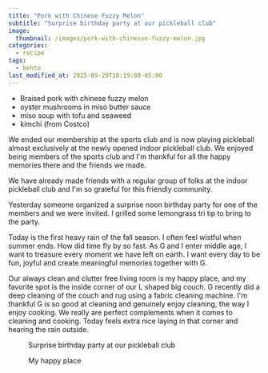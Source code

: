 ```yaml
---
title: "Pork with Chinese Fuzzy Melon"
subtitle: "Surprise birthday party at our pickleball club"
image: 
  thumbnail: /images/pork-with-chinesse-fuzzy-melon.jpg
categories:
  - recipe
tags:
  - bento
last_modified_at: 2025-09-29T10:19:00-05:00
---
```


* Braised pork with chinese fuzzy melon
* oyster mushrooms in miso butter sauce
* miso soup with tofu and seaweed
* kimchi (from Costco)

We ended our membership at the sports club and is now playing pickleball almost exclusively at the newly opened indoor pickleball club. We enjoyed being members of the sports club and I'm thankful for all the happy memories there and the friends we made.

We have already made friends with a regular group of folks at the indoor pickleball club and I'm so grateful for this friendly community.

Yesterday someone organized a surprise noon birthday party for one of the members and we were invited. I grilled some lemongrass tri tip to bring to the party.

Today is the first heavy rain of the fall season. I often feel wistful when summer ends. How did time fly by so fast. As G and I enter middle age, I want to treasure every moment we have left on earth. I want every day to be fun, joyful and create meaningful memories together with G.

Our always clean and clutter free living room is my happy place, and my favorite spot is the inside corner of our L shaped big couch. G recently did a deep cleaning of the couch and rug using a fabric cleaning machine. I'm thankful G is so good at cleaning and genuinely enjoy cleaning, the way I enjoy cooking. We really are perfect complements when it comes to cleaning and cooking. Today feels extra nice laying in that corner and hearing the rain outside.

<figure>
  <a href="#"><img src="{{ '/images/pickleball-surprise-party.jpg' | absolute_url }}" alt=""></a>
  <figcaption>Surprise birthday party at our pickleball club</figcaption>
</figure> 


<figure>
  <a href="#"><img src="{{ '/images/living-room-rain.jpg' | absolute_url }}" alt=""></a>
  <figcaption>My happy place</figcaption>
</figure> 

